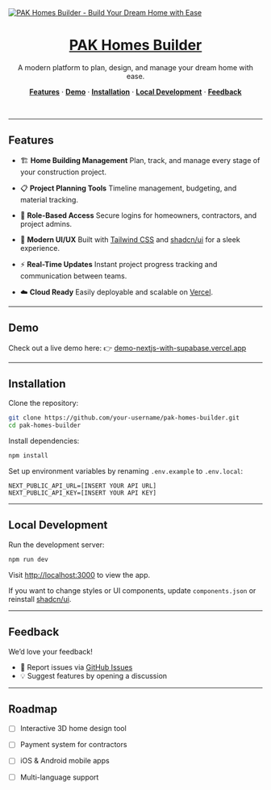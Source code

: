<a href="https://pakhomes-portal-app.vercel.app/">
  <img alt="PAK Homes Builder - Build Your Dream Home with Ease" src="https://static.wixstatic.com/media/a3eae5_ff0f3ef15fa846d8aa37a6950a8625bc~mv2.png/v1/fill/w_147,h_146,al_c,q_85,usm_0.66_1.00_0.01,enc_avif,quality_auto/a3eae5_ff0f3ef15fa846d8aa37a6950a8625bc~mv2.png">
  <h1 align="center">PAK Homes Builder</h1>
</a>

<p align="center">
 A modern platform to plan, design, and manage your dream home with ease.
</p>

<p align="center">
  <a href="#features"><strong>Features</strong></a> ·
  <a href="#demo"><strong>Demo</strong></a> ·
  <a href="#installation"><strong>Installation</strong></a> ·
  <a href="#local-development"><strong>Local Development</strong></a> ·
  <a href="#feedback"><strong>Feedback</strong></a>
</p>
<br/>

---

## Features

* 🏗️ **Home Building Management**
  Plan, track, and manage every stage of your construction project.

* 📋 **Project Planning Tools**
  Timeline management, budgeting, and material tracking.

* 👷 **Role-Based Access**
  Secure logins for homeowners, contractors, and project admins.

* 🎨 **Modern UI/UX**
  Built with [Tailwind CSS](https://tailwindcss.com) and [shadcn/ui](https://ui.shadcn.com/) for a sleek experience.

* ⚡ **Real-Time Updates**
  Instant project progress tracking and communication between teams.

* ☁️ **Cloud Ready**
  Easily deployable and scalable on [Vercel](https://vercel.com).

---

## Demo

Check out a live demo here:
👉 [demo-nextjs-with-supabase.vercel.app](https://demo-nextjs-with-supabase.vercel.app/)

---

## Installation

Clone the repository:

```bash
git clone https://github.com/your-username/pak-homes-builder.git
cd pak-homes-builder
```

Install dependencies:

```bash
npm install
```

Set up environment variables by renaming `.env.example` to `.env.local`:

```
NEXT_PUBLIC_API_URL=[INSERT YOUR API URL]
NEXT_PUBLIC_API_KEY=[INSERT YOUR API KEY]
```

---

## Local Development

Run the development server:

```bash
npm run dev
```

Visit [http://localhost:3000](http://localhost:3000) to view the app.

If you want to change styles or UI components, update `components.json` or reinstall [shadcn/ui](https://ui.shadcn.com/docs/installation/next).

---

## Feedback

We’d love your feedback!

* 📝 Report issues via [GitHub Issues](https://github.com/your-username/pak-homes-builder/issues)
* 💡 Suggest features by opening a discussion

---

## Roadmap

* [ ] Interactive 3D home design tool
* [ ] Payment system for contractors
* [ ] iOS & Android mobile apps
* [ ] Multi-language support

